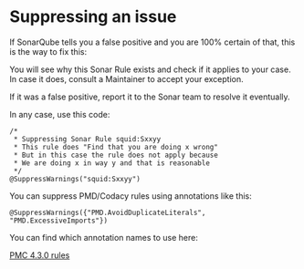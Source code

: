 # Suppressing an issue

If SonarQube tells you a false positive and you are 100% certain of that, this is the way to fix this:

You will see why this Sonar Rule exists and check if it applies to your case.
In case it does, consult a Maintainer to accept your exception.

If it was a false positive, report it to the Sonar team to resolve it eventually.

In any case, use this code:

```
/*
 * Suppressing Sonar Rule squid:Sxxyy
 * This rule does "Find that you are doing x wrong"
 * But in this case the rule does not apply because
 * We are doing x in way y and that is reasonable
 */
@SuppressWarnings("squid:Sxxyy")
```

You can suppress PMD/Codacy rules using annotations like this:
```
@SuppressWarnings({"PMD.AvoidDuplicateLiterals", "PMD.ExcessiveImports"})
 ```
 
 You can find which annotation names to use here:
 
 [PMC 4.3.0 rules](http://pmd.sourceforge.net/pmd-4.3.0/rules/)
 
 
 

